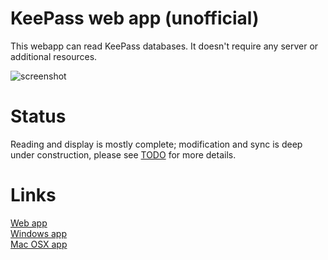 # KeePass web app (unofficial)

This webapp can read KeePass databases. It doesn't require any server or additional resources.

![screenshot](https://antelle.github.io/keeweb/screenshot2x.png)

# Status

Reading and display is mostly complete; modification and sync is deep under construction, please see [TODO](TODO.md) for more details.

# Links

[Web app](https://antelle.github.io/keepass-webapp/)  
[Windows app](https://github.com/antelle/keeweb/releases/download/v0.0.1/KeeWeb.win32.zip)  
[Mac OSX app](https://github.com/antelle/keeweb/releases/download/v0.0.1/KeeWeb.app.zip)  
